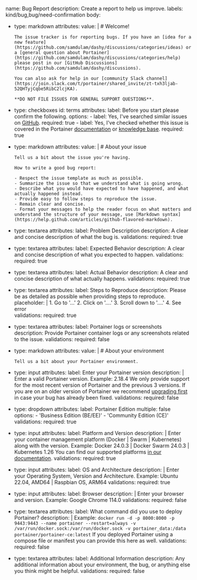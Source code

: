 name: Bug Report
description: Create a report to help us improve.
labels: kind/bug,bug/need-confirmation
body:

  - type: markdown
    attributes:
      value: |
        # Welcome!
        
        The issue tracker is for reporting bugs. If you have an [idea for a new feature](https://github.com/samdulam/dashy/discussions/categories/ideas) or a [general question about Portainer](https://github.com/samdulam/dashy/discussions/categories/help) please post in our [GitHub Discussions](https://github.com/samdulam/dashy/discussions).
        
        You can also ask for help in our [community Slack channel](https://join.slack.com/t/portainer/shared_invite/zt-txh3ljab-52QHTyjCqbe5RibC2lcjKA).
        
        **DO NOT FILE ISSUES FOR GENERAL SUPPORT QUESTIONS**.

  - type: checkboxes
    id: terms
    attributes:
      label: Before you start please confirm the following.
      options:
        - label: Yes, I've searched similar issues on [GitHub](https://github.com/portainer/portainer/issues).
          required: true
        - label: Yes, I've checked whether this issue is covered in the Portainer [documentation](https://docs.portainer.io) or [knowledge base](https://portal.portainer.io/knowledge).
          required: true

  - type: markdown
    attributes:
      value: |
        # About your issue

        Tell us a bit about the issue you're having.

        How to write a good bug report:

        - Respect the issue template as much as possible.
        - Summarize the issue so that we understand what is going wrong.
        - Describe what you would have expected to have happened, and what actually happened instead.
        - Provide easy to follow steps to reproduce the issue. 
        - Remain clear and concise.
        - Format your messages to help the reader focus on what matters and understand the structure of your message, use [Markdown syntax](https://help.github.com/articles/github-flavored-markdown).

  - type: textarea
    attributes:
      label: Problem Description
      description: A clear and concise description of what the bug is. 
    validations:
      required: true

  - type: textarea
    attributes:
      label: Expected Behavior
      description: A clear and concise description of what you expected to happen.
    validations:
      required: true

  - type: textarea
    attributes:
      label: Actual Behavior
      description: A clear and concise description of what actually happens.
    validations:
      required: true

  - type: textarea
    attributes:
      label: Steps to Reproduce
      description: Please be as detailed as possible when providing steps to reproduce.
      placeholder: |
        1. Go to '...'
        2. Click on '....'
        3. Scroll down to '....'
        4. See error   
    validations:
      required: true

  - type: textarea
    attributes:
      label: Portainer logs or screenshots
      description: Provide Portainer container logs or any screenshots related to the issue.
    validations:
      required: false

  - type: markdown
    attributes:
      value: |
        # About your environment

        Tell us a bit about your Portainer environment.

  - type: input
    attributes:
      label: Enter your Portainer version
      description: |
        Enter a valid Portainer version. Example: 2.18.4
        We only provide support for the most recent version of Portainer and the previous 3 versions. If you are on an older version of Portainer we recommend [upgrading first](https://docs.portainer.io/start/upgrade) in case your bug has already been fixed.
    validations:
      required: false

  - type: dropdown
    attributes:
      label: Portainer Edition
      multiple: false
      options:
        - 'Business Edition (BE/EE)'
        - 'Community Edition (CE)'
    validations:
      required: true

  - type: input
    attributes:
      label: Platform and Version
      description: |
        Enter your container management platform (Docker | Swarm | Kubernetes) along with the version. 
        Example: Docker 24.0.3 | Docker Swarm 24.0.3 | Kubernetes 1.26
        You can find our supported platforms [in our documentation](https://docs.portainer.io/start/requirements-and-prerequisites).
    validations:
      required: true

  - type: input
    attributes:
      label: OS and Architecture
      description: |
        Enter your Operating System, Version and Architecture. Example: Ubuntu 22.04, AMD64 | Raspbian OS, ARM64
    validations:
      required: true

  - type: input
    attributes:
      label: Browser
      description: | 
        Enter your browser and version. Example: Google Chrome 114.0
    validations:
      required: false

  - type: textarea
    attributes:
      label: What command did you use to deploy Portainer?
      description: |
        Example: `docker run -d -p 8000:8000 -p 9443:9443 --name portainer --restart=always -v /var/run/docker.sock:/var/run/docker.sock -v portainer_data:/data portainer/portainer-ce:latest`
        If you deployed Portainer using a compose file or manifest you can provide this here as well.
    validations:
      required: false

  - type: textarea
    attributes:
      label: Additional Information
      description: Any additional information about your environment, the bug, or anything else you think might be helpful.
    validations:
      required: false
